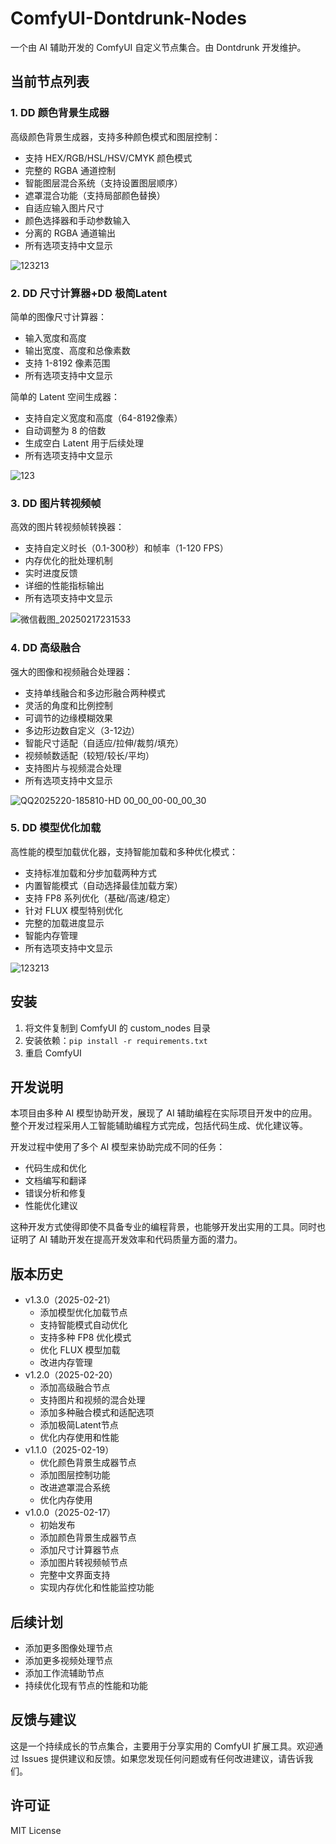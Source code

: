 # ComfyUI-Dontdrunk-Nodes

一个由 AI 辅助开发的 ComfyUI 自定义节点集合。由 Dontdrunk 开发维护。

## 当前节点列表

### 1. DD 颜色背景生成器
高级颜色背景生成器，支持多种颜色模式和图层控制：
- 支持 HEX/RGB/HSL/HSV/CMYK 颜色模式
- 完整的 RGBA 通道控制
- 智能图层混合系统（支持设置图层顺序）
- 遮罩混合功能（支持局部颜色替换）
- 自适应输入图片尺寸
- 颜色选择器和手动参数输入
- 分离的 RGBA 通道输出
- 所有选项支持中文显示
  
![123213](https://github.com/user-attachments/assets/141b1585-0d02-47f1-9d51-2d12eccc6403)

### 2. DD 尺寸计算器+DD 极简Latent
简单的图像尺寸计算器：
- 输入宽度和高度
- 输出宽度、高度和总像素数
- 支持 1-8192 像素范围
- 所有选项支持中文显示

简单的 Latent 空间生成器：
- 支持自定义宽度和高度（64-8192像素）
- 自动调整为 8 的倍数
- 生成空白 Latent 用于后续处理
- 所有选项支持中文显示

![123](https://github.com/user-attachments/assets/dca647bf-1c8f-4947-ad14-c7ad00e98d10)

### 3. DD 图片转视频帧
高效的图片转视频帧转换器：
- 支持自定义时长（0.1-300秒）和帧率（1-120 FPS）
- 内存优化的批处理机制
- 实时进度反馈
- 详细的性能指标输出
- 所有选项支持中文显示

![微信截图_20250217231533](https://github.com/user-attachments/assets/66c05a9c-c33b-4813-b434-d3c5928067c5)

### 4. DD 高级融合
强大的图像和视频融合处理器：
- 支持单线融合和多边形融合两种模式
- 灵活的角度和比例控制
- 可调节的边缘模糊效果
- 多边形边数自定义（3-12边）
- 智能尺寸适配（自适应/拉伸/裁剪/填充）
- 视频帧数适配（较短/较长/平均）
- 支持图片与视频混合处理
- 所有选项支持中文显示

![QQ2025220-185810-HD 00_00_00-00_00_30](https://github.com/user-attachments/assets/2a50614f-1911-4fd8-bc2e-8d2bece91e73)

### 5. DD 模型优化加载
高性能的模型加载优化器，支持智能加载和多种优化模式：
- 支持标准加载和分步加载两种方式
- 内置智能模式（自动选择最佳加载方案）
- 支持 FP8 系列优化（基础/高速/稳定）
- 针对 FLUX 模型特别优化
- 完整的加载进度显示
- 智能内存管理
- 所有选项支持中文显示

![123213](https://github.com/user-attachments/assets/2de9a581-fa7d-4348-83cf-cdcca432045b)

## 安装

1. 将文件复制到 ComfyUI 的 custom_nodes 目录
2. 安装依赖：`pip install -r requirements.txt`
3. 重启 ComfyUI

## 开发说明

本项目由多种 AI 模型协助开发，展现了 AI 辅助编程在实际项目开发中的应用。整个开发过程采用人工智能辅助编程方式完成，包括代码生成、优化建议等。

开发过程中使用了多个 AI 模型来协助完成不同的任务：
- 代码生成和优化
- 文档编写和翻译
- 错误分析和修复
- 性能优化建议

这种开发方式使得即使不具备专业的编程背景，也能够开发出实用的工具。同时也证明了 AI 辅助开发在提高开发效率和代码质量方面的潜力。

## 版本历史
- v1.3.0（2025-02-21）
  - 添加模型优化加载节点
  - 支持智能模式自动优化
  - 支持多种 FP8 优化模式
  - 优化 FLUX 模型加载
  - 改进内存管理
- v1.2.0（2025-02-20）
  - 添加高级融合节点
  - 支持图片和视频的混合处理
  - 添加多种融合模式和适配选项
  - 添加极简Latent节点
  - 优化内存使用和性能
- v1.1.0（2025-02-19）
  - 优化颜色背景生成器节点
  - 添加图层控制功能
  - 改进遮罩混合系统
  - 优化内存使用
- v1.0.0（2025-02-17）
  - 初始发布
  - 添加颜色背景生成器节点
  - 添加尺寸计算器节点
  - 添加图片转视频帧节点
  - 完整中文界面支持
  - 实现内存优化和性能监控功能

## 后续计划

- 添加更多图像处理节点
- 添加更多视频处理节点
- 添加工作流辅助节点
- 持续优化现有节点的性能和功能

## 反馈与建议

这是一个持续成长的节点集合，主要用于分享实用的 ComfyUI 扩展工具。欢迎通过 Issues 提供建议和反馈。如果您发现任何问题或有任何改进建议，请告诉我们。

## 许可证

MIT License
